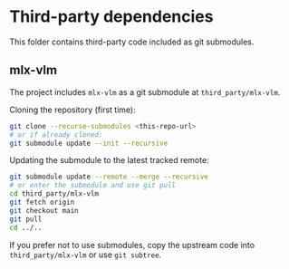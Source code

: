 # Third-party dependencies

This folder contains third-party code included as git submodules.

## mlx-vlm

The project includes `mlx-vlm` as a git submodule at `third_party/mlx-vlm`.

Cloning the repository (first time):

```bash
git clone --recurse-submodules <this-repo-url>
# or if already cloned:
git submodule update --init --recursive
```

Updating the submodule to the latest tracked remote:

```bash
git submodule update --remote --merge --recursive
# or enter the submodule and use git pull
cd third_party/mlx-vlm
git fetch origin
git checkout main
git pull
cd ../..
```

If you prefer not to use submodules, copy the upstream code into `third_party/mlx-vlm` or use `git subtree`.

